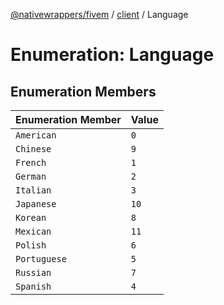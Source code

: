 [@nativewrappers/fivem](../../README.md) / [client](../README.md) / Language

# Enumeration: Language

## Enumeration Members

| Enumeration Member | Value |
| :------ | :------ |
| `American` | `0` |
| `Chinese` | `9` |
| `French` | `1` |
| `German` | `2` |
| `Italian` | `3` |
| `Japanese` | `10` |
| `Korean` | `8` |
| `Mexican` | `11` |
| `Polish` | `6` |
| `Portuguese` | `5` |
| `Russian` | `7` |
| `Spanish` | `4` |
